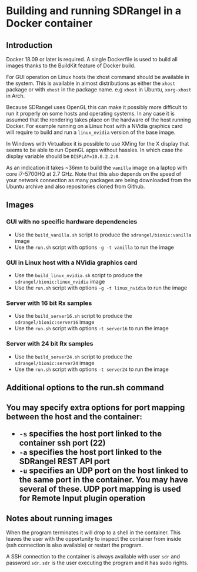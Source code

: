 <h1>Building and running SDRangel in a Docker container</h1>

<h2>Introduction</h2>

Docker 18.09 or later is required. A single Dockerfile is used to build all images thanks to the BuildKit feature of Docker build.

For GUI operation on Linux hosts the xhost command should be available in the system. This is available in almost distributions as either the `xhost` package or with `xhost` in the package name. e.g `xhost` in Ubuntu, `xorg-xhost` in Arch.

Because SDRangel uses OpenGL this can make it possibly more difficult to run it properly on some hosts and operating systems.  In any case it is assumed that the rendering takes place on the hardware of the host running Docker. For example running on a Linux host with a NVidia graphics card will require to build and run a `linux_nvidia` version of the base image.

In Windows with Virtualbox it is possible to use XMing for the X display that seems to be able to run OpenGL apps without hassles. In which case the display variable should be `DISPLAY=10.0.2.2:0`.

As an indication it takes ~36mn to build the `vanilla` image on a laptop with core i7-5700HQ at 2.7 GHz. Note that this also depends on the speed of your network connection as many packages are being downloaded from the Ubuntu archive and also repositories cloned from Github.

<h2>Images</h2>

<h3>GUI with no specific hardware dependencies</h3>

  - Use the `build_vanilla.sh` script to produce the `sdrangel/bionic:vanilla` image
  - Use the `run.sh` script with options `-g -t vanilla` to run the image

<h3>GUI in Linux host with a NVidia graphics card</h3>

  - Use the `build_linux_nvidia.sh` script to produce the `sdrangel/bionic:linux_nvidia` image
  - Use the `run.sh` script with options `-g -t linux_nvidia` to run the image

<h3>Server with 16 bit Rx samples</h3>

  - Use the `build_server16.sh` script to produce the `sdrangel/bionic:server16` image
  - Use the `run.sh` script with options `-t server16` to run the image

<h3>Server with 24 bit Rx samples</h3>

  - Use the `build_server24.sh` script to produce the `sdrangel/bionic:server24` image
  - Use the `run.sh` script with options `-t server24` to run the image

<h2>Additional options to the run.sh command<h2>

You may specify extra options for port mapping between the host and the container:

  - `-s` specifies the host port linked to the container ssh port (22)
  - `-a` specifies the host port linked to the SDRangel REST API port
  - `-u` specifies an UDP port on the host linked to the same port in the container. You may have several of these. UDP port mapping is used for Remote Input plugin operation

<h2>Notes about running images</h2>

When the program terminates it will drop to a shell in the container. This leaves the user with the opportunity to inspect the container from inside (ssh connection is also available) or restart the program.

A SSH connection to the container is always available with user `sdr` and password `sdr`. `sdr` is the user executing the program and it has sudo rights.
